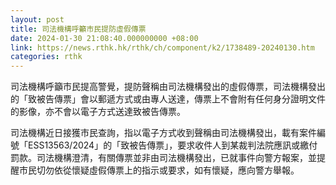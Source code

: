 ```yaml
---
layout: post
title: 司法機構呼籲市民提防虛假傳票
date: 2024-01-30 21:08:40.000000000 +08:00
link: https://news.rthk.hk/rthk/ch/component/k2/1738489-20240130.htm
categories: rthk
---
```


司法機構呼籲市民提高警覺，提防聲稱由司法機構發出的虛假傳票，司法機構發出的「致被告傳票」會以郵遞方式或由專人送達，傳票上不會附有任何身分證明文件的影像，亦不會以電子方式送達致被告傳票。

司法機構近日接獲市民查詢，指以電子方式收到聲稱由司法機構發出，載有案件編號「ESS13563/2024」的「致被告傳票」，要求收件人到某裁判法院應訊或繳付罰款。司法機構澄清，有關傳票並非由司法機構發出，已就事件向警方報案，並提醒市民切勿依從懷疑虛假傳票上的指示或要求，如有懷疑，應向警方舉報。
